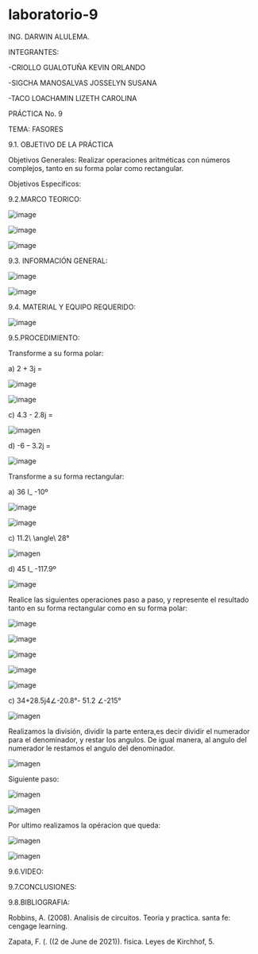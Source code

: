 # laboratorio-9
ING. DARWIN ALULEMA.

INTEGRANTES:

-CRIOLLO GUALOTUÑA KEVIN ORLANDO


-SIGCHA MANOSALVAS JOSSELYN SUSANA

-TACO LOACHAMIN LIZETH CAROLINA

PRÁCTICA No. 9

TEMA: FASORES

9.1. OBJETIVO DE LA PRÁCTICA

Objetivos Generales: Realizar operaciones aritméticas con números complejos, tanto en su forma polar como rectangular. 


Objetivos Específicos:



9.2.MARCO TEORICO:


![image](https://user-images.githubusercontent.com/85263529/133197323-11e49319-fbd5-4463-8d63-9505fb200964.png)


![image](https://user-images.githubusercontent.com/85263529/133197337-90a67efe-91ea-4d54-886c-75718b92e0ff.png)


![image](https://user-images.githubusercontent.com/85263529/133197359-8e17dd0d-12b4-4638-ae46-00b2c622c15c.png)



9.3. INFORMACIÓN GENERAL:

![image](https://user-images.githubusercontent.com/85263529/133188636-62579b30-1000-41f7-be4f-fdc0064758f1.png)

![image](https://user-images.githubusercontent.com/85263529/133188665-0dccb947-2b21-43c9-957a-fb2c39d6381b.png)





9.4. MATERIAL Y EQUIPO REQUERIDO:

![image](https://user-images.githubusercontent.com/85263529/133188219-ec01419b-bad0-47cc-ace5-80bcd7d3b57d.png)



9.5.PROCEDIMIENTO:

 Transforme a su forma polar:
 
 a)	2 + 3j =
 
 ![image](https://user-images.githubusercontent.com/85263529/133187573-d4fdb799-e4b9-4a36-90c1-4eff1685c5f1.png)
 
 
 ![image](https://user-images.githubusercontent.com/85263529/133192060-014d255d-8426-4f49-b79a-4a801ffca66a.png)

 c) 4.3 - 2.8j =
 
 ![imagen](https://user-images.githubusercontent.com/85263529/133292666-2422e8fe-6e62-44a7-a0ae-506cf2d74b7d.png)


 d) -6 – 3.2j =
 
 
 ![image](https://user-images.githubusercontent.com/85263529/133187619-ceed0115-3503-4b4b-9611-0b6e1f8c09f5.png)


 Transforme a su forma rectangular:
 
 a) 36   I_   -10º 
 
 ![image](https://user-images.githubusercontent.com/85263529/133187726-421da2a8-c50d-4910-9c1c-a16dd211aa75.png)
 
 
 
![image](https://user-images.githubusercontent.com/85263529/133192284-39192592-9c64-4ceb-b7e3-023aa4853442.png)

c) 11.2\ \angle\ 28°

![imagen](https://user-images.githubusercontent.com/85263529/133292869-373cb3cc-4118-4a73-b645-f90923cfec96.png)

 d)	45   I_   -117.9º
 
 ![image](https://user-images.githubusercontent.com/85263529/133187795-7b702ca7-4ba0-4b1c-91a0-b51ac5476e09.png)


Realice las siguientes operaciones paso a paso, y represente el resultado tanto en su forma rectangular como en su forma polar:

![image](https://user-images.githubusercontent.com/85263529/133187827-8144b186-632c-4450-bbd0-9a96412d02c5.png)


![image](https://user-images.githubusercontent.com/85263529/133187852-be8d1444-48e7-4ca7-ab48-54890f723940.png)


![image](https://user-images.githubusercontent.com/85263529/133187892-0614509e-38e0-4657-a4bd-f79073215965.png)





![image](https://user-images.githubusercontent.com/85263529/133192078-8579881f-d5ac-4f93-a506-9023e157bb99.png)

![image](https://user-images.githubusercontent.com/85263529/133192126-0ee33561-59d2-403c-8d25-ea2da611a826.png)

 c) 34+28.5j4∠-20.8°- 51.2 ∠-215°
 
 ![imagen](https://user-images.githubusercontent.com/85263529/133293038-e3d972f7-9e46-43a0-b4c3-7ce7f2a9dc9e.png)

Realizamos la división, dividir la parte entera,es decir dividir el numerador para el denominador, y restar los angulos. De igual manera, al angulo del numerador le restamos el angulo del denominador.

![imagen](https://user-images.githubusercontent.com/85263529/133297719-b9a93196-2f74-47fc-95ea-310802a7674e.png)

Siguiente paso:

![imagen](https://user-images.githubusercontent.com/85263529/133293632-0ed0c974-4db8-41b8-93ac-1f22b7b288b3.png)

![imagen](https://user-images.githubusercontent.com/85263529/133293734-e3bb0252-3fa7-4d4b-8064-dbb72b541a96.png)

Por ultimo realizamos la opéracion que queda:

![imagen](https://user-images.githubusercontent.com/85263529/133293870-0f613e3f-39a7-4d1b-998d-fcb1a1aee1d3.png)

![imagen](https://user-images.githubusercontent.com/85263529/133293962-0be4d18a-c3db-4433-a531-e693092fd4c0.png)


9.6.VIDEO:



9.7.CONCLUSIONES:


9.8.BIBLIOGRAFIA:

Robbins, A. (2008). Analisis de circuitos. Teoria y practica. santa fe: cengage learning.

Zapata, F. (. ((2 de June de 2021)). fisica. Leyes de Kirchhof, 5.
